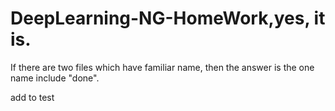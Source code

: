 # DeepLearning-NG-HomeWork,yes, it is.


If there are two files which have familiar name, then the answer is the one name include "done".

add to test
